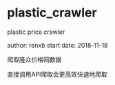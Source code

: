 # plastic_crawler
plastic price crawler

author: renxb
start date: 2018-11-18

爬取隆众价格网数据

直接调用API爬取会更高效快速地爬取
